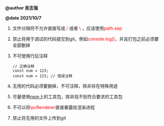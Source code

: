 **@author 吴志强**

**@date 2021/10/7**

1. 文件分隔符不允许直接写成 <font color='red'>/</font> 或者 <font color='red'>\\</font> ，应该使用<font color='red'>path.sep</font>
2. 禁止将用于调试的代码提交到git，例如<font color='red'>console.log()</font>，并且打包之前必须要全部删掉
3. 不可使用行后注释
       
       // 正确注释
       const num = 123;
       const num = 123; // 错误注释
4. 无用的代码必须要删掉，不可注释，除非存在特殊用途
5. 尽量使用[npm](https://www.npmjs.com)上的工具包，除非找不到符合要求的工具包
6. 不可以将<font color='red'>ipcRenderer</font>直接暴露给渲染进程
7. 禁止将无用的文件上传到git
